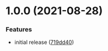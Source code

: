 # 1.0.0 (2021-08-28)


### Features

* initial release ([719dd40](https://github.com/animafps/glicko2.ts/commit/719dd40d3aa28ae2def31699e416fb13e305e946))
